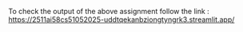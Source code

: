 To check the output of the above assignment follow the link : https://2511ai58cs51052025-uddtqekanbziongtyngrk3.streamlit.app/
